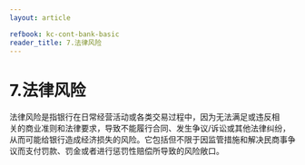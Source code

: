 ```yaml
---
layout: article

refbook: kc-cont-bank-basic
reader_title: 7.法律风险
---
```


# 7.法律风险

法律风险是指银行在日常经营活动或各类交易过程中，因为无法满足或违反相<br />
    关的商业准则和法律要求，导致不能履行合同、发生争议/诉讼或其他法律纠纷，<br />
    从而可能给银行造成经济损失的风险。它包括但不限于因监管措施和解决民商事争<br />
  议而支付罚款、罚金或者进行惩罚性赔偿所导致的风险敞口。